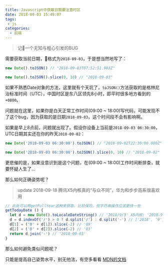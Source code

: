 ```yaml
---
title: Javascript中获取日期要注意时区
date: 2018-09-03 15:49:07
tags:
 - js
categories:
  - 前端
---
```


> 记一个无知与粗心引发的BUG

需要获取当前日期，格式为`2018-09-03`，于是想当然地写了：
```js
new Date().toJSON() // "2018-09-03T07:52:51.903Z"

new Date().toJSON().slice(0, 10) // "2018-09-03"
```

如果不熟悉Date对象的方法，这里就有个天坑了，`toJSON()`方法获取的是格林尼治标准时间（UTC），中国时区是东八区领先8小时，即平时很多地方看到的`+0800`。

<!-- more -->

问题就在这里，如果你是白天正常工作时间(09:00 ~ 18:00)写代码，可能发现不了这个bug，因为获取的是日期`2018-09-03`，这个时间段不会有影响啊。

如果是早上8点前，问题就出现了。假设你设备上当前是`2018-09-03 06:30:00`，UTC日期其实还在你的昨天`2018-09-02`：
```js
new Date('2018-09-03 06:30:00').toJSON() // "2018-09-02T22:30:00.000Z"

new Date('2018-09-03 06:30:00').toJSON().slice(0, 10) // "2018-09-02"
```

更悲催的是，如果没意识到是这个问题，在(09:00 ~ 18:00)工作时间断排查，就要怀疑人生了...

那么如何正确姿势呢？
> update 2018-09-18 腾讯X5内核真的“与众不同”，华为和步步高系很喜欢用


```js
// 此处可以用getFullYear这种来获取，比较保险。但字符串操作应该更快一些
getTodayDate () {
  let d = new Date().toLocaleDateString() // '2018/9/3' X5内核: '2018-9-3'
  d = d.indexOf('/') > 0 ? d.split('/') : d.split('-') // ['2018', '9', '3']
  d[1] = ('0' + d[1]).slice(-2) // '09'
  d[2] = ('0' + d[2]).slice(-2) // '03'
  return d.join('-') // '2018-09-03'
}
```

那么如何避免类似问题呢？

只能是提高自己姿势水平，别无他法，有空多看看 [MDN的文档](https://developer.mozilla.org/en-US/docs/Web/JavaScript/Reference/Global_Objects/Date)